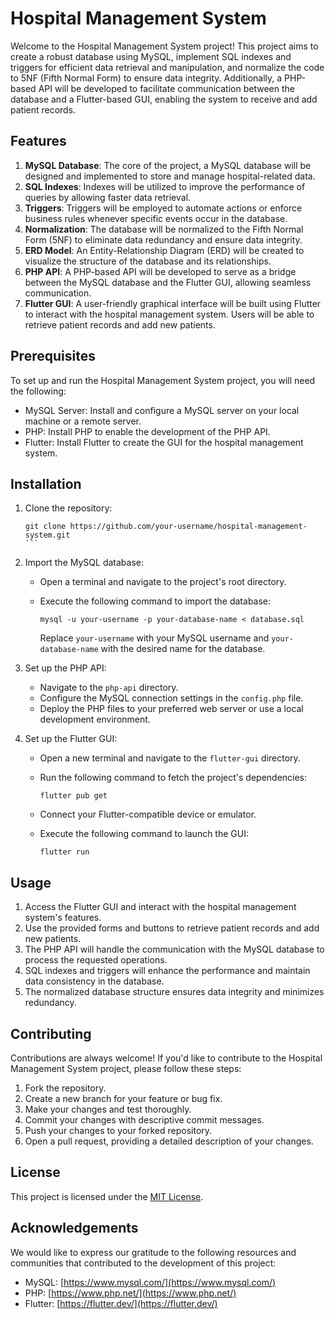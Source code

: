 # Hospital Management System

Welcome to the Hospital Management System project! This project aims to create a robust database using MySQL, implement SQL indexes and triggers for efficient data retrieval and manipulation, and normalize the code to 5NF (Fifth Normal Form) to ensure data integrity. Additionally, a PHP-based API will be developed to facilitate communication between the database and a Flutter-based GUI, enabling the system to receive and add patient records.

## Features

1. **MySQL Database**: The core of the project, a MySQL database will be designed and implemented to store and manage hospital-related data.
2. **SQL Indexes**: Indexes will be utilized to improve the performance of queries by allowing faster data retrieval.
3. **Triggers**: Triggers will be employed to automate actions or enforce business rules whenever specific events occur in the database.
4. **Normalization**: The database will be normalized to the Fifth Normal Form (5NF) to eliminate data redundancy and ensure data integrity.
5. **ERD Model**: An Entity-Relationship Diagram (ERD) will be created to visualize the structure of the database and its relationships.
6. **PHP API**: A PHP-based API will be developed to serve as a bridge between the MySQL database and the Flutter GUI, allowing seamless communication.
7. **Flutter GUI**: A user-friendly graphical interface will be built using Flutter to interact with the hospital management system. Users will be able to retrieve patient records and add new patients.

## Prerequisites

To set up and run the Hospital Management System project, you will need the following:

- MySQL Server: Install and configure a MySQL server on your local machine or a remote server.
- PHP: Install PHP to enable the development of the PHP API.
- Flutter: Install Flutter to create the GUI for the hospital management system.

## Installation

1. Clone the repository:

   ````
   git clone https://github.com/your-username/hospital-management-system.git
   ```

2. Import the MySQL database:

   - Open a terminal and navigate to the project's root directory.
   - Execute the following command to import the database:

     ```
     mysql -u your-username -p your-database-name < database.sql
     ```

     Replace `your-username` with your MySQL username and `your-database-name` with the desired name for the database.

3. Set up the PHP API:

   - Navigate to the `php-api` directory.
   - Configure the MySQL connection settings in the `config.php` file.
   - Deploy the PHP files to your preferred web server or use a local development environment.

4. Set up the Flutter GUI:

   - Open a new terminal and navigate to the `flutter-gui` directory.
   - Run the following command to fetch the project's dependencies:

     ```
     flutter pub get
     ```

   - Connect your Flutter-compatible device or emulator.
   - Execute the following command to launch the GUI:

     ```
     flutter run
     ```

## Usage

1. Access the Flutter GUI and interact with the hospital management system's features.
2. Use the provided forms and buttons to retrieve patient records and add new patients.
3. The PHP API will handle the communication with the MySQL database to process the requested operations.
4. SQL indexes and triggers will enhance the performance and maintain data consistency in the database.
5. The normalized database structure ensures data integrity and minimizes redundancy.

## Contributing

Contributions are always welcome! If you'd like to contribute to the Hospital Management System project, please follow these steps:

1. Fork the repository.
2. Create a new branch for your feature or bug fix.
3. Make your changes and test thoroughly.
4. Commit your changes with descriptive commit messages.
5. Push your changes to your forked repository.
6. Open a pull request, providing a detailed description of your changes.

## License

This project is licensed under the [MIT License](LICENSE).

## Acknowledgements

We would like to express our gratitude to the following resources and communities that contributed to the development of this project:

- MySQL: [https://www.mysql.com/](https://www.mysql.com/)
- PHP: [https://www.php.net/](https://www.php.net/)
- Flutter: [https://flutter.dev/](https://flutter.dev/)
